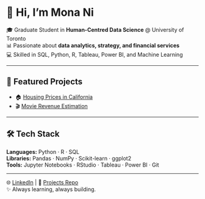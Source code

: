 # 👋 Hi, I’m Mona Ni  

🎓 Graduate Student in **Human-Centred Data Science** @ University of Toronto  
📊 Passionate about **data analytics, strategy, and financial services**  
💻 Skilled in SQL, Python, R, Tableau, Power BI, and Machine Learning  

---

## 🔗 Featured Projects
- 🏠 [Housing Prices in California](https://github.com/Monanihao/Projects/tree/main/Housing_Prices_California)  
- 🎬 [Movie Revenue Estimation](https://github.com/Monanihao/Projects/tree/main/Movie_Revenue_Estimation)  

---

## 🛠 Tech Stack
**Languages:** Python · R · SQL  
**Libraries:** Pandas · NumPy · Scikit-learn · ggplot2  
**Tools:** Jupyter Notebooks · RStudio · Tableau · Power BI · Git  

---

🌐 [LinkedIn](https://linkedin.com/in/hao-mona-ni) | 📂 [Projects Repo](https://github.com/Monanihao/Projects)  
✨ Always learning, always building.
